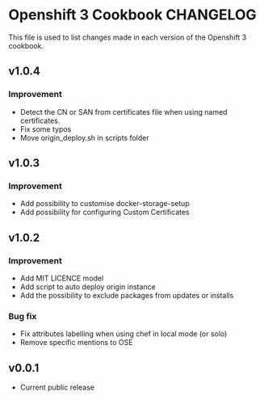 # Openshift 3 Cookbook CHANGELOG
This file is used to list changes made in each version of the Openshift 3 cookbook.

## v1.0.4
### Improvement
- Detect the CN or SAN from certificates file when using named certificates.
- Fix some typos
- Move origin_deploy.sh in scripts folder

## v1.0.3
### Improvement
- Add possibility to customise docker-storage-setup
- Add possibility for configuring Custom Certificates

## v1.0.2
### Improvement
- Add MIT LICENCE model 
- Add script to auto deploy origin instance
- Add the possibility to exclude packages from updates or installs

### Bug fix
- Fix attributes labelling when using chef in local mode (or solo) 
- Remove specific mentions to OSE

## v0.0.1
- Current public release
